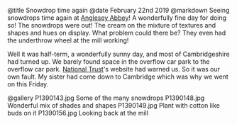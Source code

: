 @title		Snowdrop time again
@date		February 22nd 2019
@markdown
Seeing snowdrops time again at [Anglesey Abbey](https://www.nationaltrust.org.uk/anglesey-abbey-gardens-and-lode-mill)! A wonderfully fine day for
doing so! The snowdrops were out! The cream on the mixture of textures and
shapes and hues on display. What problem could there be? They even had
the underthrow wheel at the mill working!

Well it was half-term, a wonderfully sunny day, and most of Cambridgeshire
had turned up. We barely found space in the overflow car park to the overflow
car park. [National Trust](https://www.nationaltrust.org.uk/)'s website had warned us. So it was our own fault.
My sister had come down to Cambridge which was why we went on this Friday.

@gallery
P1390143.jpg		Some of the many snowdrops
P1390148.jpg		Wonderful mix of shades and shapes
P1390149.jpg		Plant with cotton like buds on it
P1390156.jpg		Looking back at the mill

